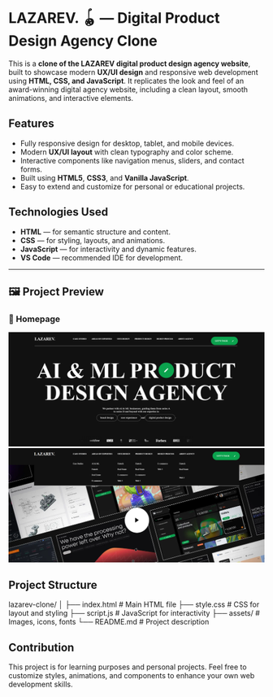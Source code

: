 # LAZAREV. 🪀 — Digital Product Design Agency Clone

This is a **clone of the LAZAREV digital product design agency website**, built to showcase modern **UX/UI design** and responsive web development using **HTML, CSS, and JavaScript**. It replicates the look and feel of an award-winning digital agency website, including a clean layout, smooth animations, and interactive elements.

## Features

- Fully responsive design for desktop, tablet, and mobile devices.
- Modern **UX/UI layout** with clean typography and color scheme.
- Interactive components like navigation menus, sliders, and contact forms.
- Built using **HTML5**, **CSS3**, and **Vanilla JavaScript**.
- Easy to extend and customize for personal or educational projects.

## Technologies Used

- **HTML** — for semantic structure and content.  
- **CSS** — for styling, layouts, and animations.  
- **JavaScript** — for interactivity and dynamic features.  
- **VS Code** — recommended IDE for development.
---

## 🖼️ Project Preview

### 🔹 Homepage
![Homepage Preview](https://github.com/DheerajPandey88/Digital-product/blob/02d99be312b4d8c348e8b377d484e22a6d40ff65/Screenshot%202025-10-17%20013533.png)
![Work Section](https://github.com/DheerajPandey88/Digital-product/blob/02d99be312b4d8c348e8b377d484e22a6d40ff65/Screenshot%202025-10-17%20013633.png)

##  Project Structure
lazarev-clone/
│
├── index.html       # Main HTML file
├── style.css        # CSS for layout and styling
├── script.js        # JavaScript for interactivity
├── assets/          # Images, icons, fonts
└── README.md        # Project description

## Contribution
This project is for learning purposes and personal projects. Feel free to customize styles, animations, and components to enhance your own web development skills.
